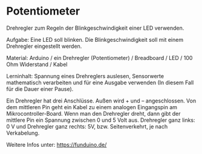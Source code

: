 # Potentiometer
Drehregler zum Regeln der Blinkgeschwindigkeit einer LED verwenden.

Aufgabe: Eine LED soll blinken. Die Blinkgeschwindigkeit soll mit einem Drehregler eingestellt werden.

Material: Arduino / ein Drehregler (Potentiometer) / Breadboard / LED / 100 Ohm Widerstand / Kabel

Lerninhalt: Spannung eines Drehreglers auslesen, Sensorwerte mathematisch verarbeiten und für eine Ausgabe verwenden (In diesem Fall für die Dauer einer Pause).

Ein Drehregler hat drei Anschlüsse. Außen wird + und – angeschlossen. Von dem mittleren Pin geht ein Kabel zu einem analogen Eingangspin am Mikrocontroller-Board. Wenn man den Drehregler dreht, dann gibt der mittlere Pin ein Spannung zwischen 0 und 5 Volt aus. Drehregler ganz links: 0 V und Drehregler ganz rechts: 5V, bzw. Seitenverkehrt, je nach Verkabelung.


Weitere Infos unter: https://funduino.de/
